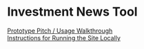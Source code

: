 # Investment News Tool
<a href="https://youtu.be/p4qiiww-3N0" target="_blank">Prototype Pitch / Usage Walkthrough</a><br>
<a href="https://docs.google.com/document/d/1jrR_lBK-oGOYgS3HPQmUaXzN9O1plQoA87Zb5QgaJaE/edit?usp=sharing" target="_blank">Instructions for Running the Site Locally</a>
